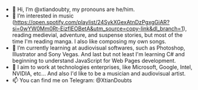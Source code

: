 - 👋 Hi, I’m @xtiandoubty, my pronouns are he/him.
- 👀 I’m interested in music (https://open.spotify.com/playlist/24SykXGexAtnDzPgxgGiAR?si=0wYW0Mm0Rt-EizflEOBetA&utm_source=copy-link&dl_branch=1), reading medievial, adventure,
      and suspense stories, but most of the time I'm reading manga. I also like composing my own songs.
- 🌱 I’m currently learning at audiovisual softwares, such as Photoshop, Illustrator and Sony Vegas. And last but not least I'm learning C# and beginning to understand JavaScript
      for Web Pages development.
- 💞️ I aim to work at technologies enterprises, like Microsoft, Google, Intel, NVIDIA, etc... And also I'd like to be a musician and audiovisual artist. 
- 📫 You can find me on Telegram: @XtianDoubts

<!---
xtiandoubty/xtiandoubty is a ✨ special ✨ repository because its `README.md` (this file) appears on your GitHub profile.
You can click the Preview link to take a look at your changes.
--->
